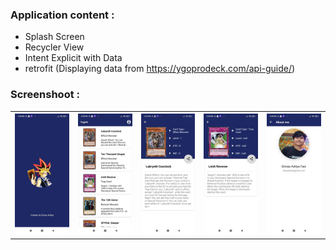 ### Application content :
- Splash Screen
- Recycler View
- Intent Explicit with Data
- retrofit (Displaying data from https://ygoprodeck.com/api-guide/)

### Screenshoot :
<table width="100%">
<th> <img src="https://github.com/dfaizaditya/Yugioh/blob/main/Screenshot/screen1.jpg"> </th>
<th> <img src="https://github.com/dfaizaditya/Yugioh/blob/main/Screenshot/screen2.jpg"> </th>
<th> <img src="https://github.com/dfaizaditya/Yugioh/blob/main/Screenshot/screen3.jpg"> </th>
<th> <img src="https://github.com/dfaizaditya/Yugioh/blob/main/Screenshot/screen4.jpg"> </th>
<th> <img src="https://github.com/dfaizaditya/Yugioh/blob/main/Screenshot/screen5.jpg"> </th>
</table>

